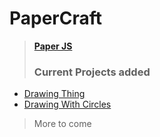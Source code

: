 # PaperCraft
> <a href="http://paperjs.org/"><b>Paper JS</b></a>
> ### Current Projects added
- <a href = "https://github.com/ClassicMC-Studios/A-whole-bunch-of-things/blob/main/paperCollection/drawing.html">Drawing Thing </a>
- <a href = "https://github.com/ClassicMC-Studios/A-whole-bunch-of-things/blob/main/paperCollection/drawingWithCircles.html">Drawing With Circles</a>
> More to come
